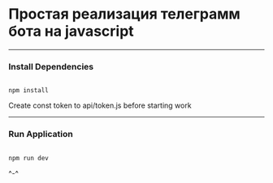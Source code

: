 # Простая реализация телеграмм бота на javascript

---
### Install Dependencies
<code>
npm install
</code>

Create const token to api/token.js before starting work

---
### Run Application
<code>
npm run dev
</code>

^-^ 
